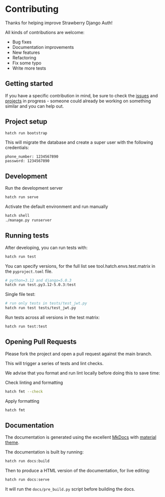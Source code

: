 <!-- shameless copy from graphene-django CONTRIBUTING file -->

# Contributing

Thanks for helping improve Strawberry Django Auth!

All kinds of contributions are welcome:

- Bug fixes
- Documentation improvements
- New features
- Refactoring
- Fix some typo
- Write more tests

## Getting started

If you have a specific contribution in mind, be sure to check the [issues](https://github.com/nrbnlulu/strawberry-django-auth/issues) and [projects](https://github.com/nrbnlulu/strawberry-django-auth/projects) in progress - someone could already be working on something similar and you can help out.

## Project setup
```bash
hatch run bootstrap
```

This will migrate the database and create a super user with the following credentials:
```
phone_number: 1234567890
password: 1234567890
```

## Development

Run the development server

```bash
hatch run serve
```

Activate the default environment and run manually

```bash
hatch shell
./manage.py runserver
```


## Running tests

After developing, you can run tests with:

```bash
hatch run test
```

You can specify versions, for the full list see tool.hatch.envs.test.matrix in the `pyproject.toml`  file.

```bash
# python=3.12 and django=5.0.3
hatch run test.py3.12-5.0.3:test
```

Single file test:

```bash
# run only tests in tests/test_jwt.py
hatch run test tests/test_jwt.py
```

Run tests across all versions in the test matrix:

```bash
hatch run test:test
```

## Opening Pull Requests

Please fork the project and open a pull request against the main branch.

This will trigger a series of tests and lint checks.

We advise that you format and run lint locally before doing this to save time:

Check linting and formatting

```bash
hatch fmt --check
```

Apply formatting

```bash
hatch fmt
```

## Documentation

The documentation is generated using the excellent [MkDocs](https://www.mkdocs.org/) with [material theme](https://squidfunk.github.io/mkdocs-material/).

The documentation is built by running:

```bash
hatch run docs:build
```

Then to produce a HTML version of the documentation, for live editing:

```bash
hatch run docs:serve
```

It will run the `docs/pre_build.py` script before building the docs.
